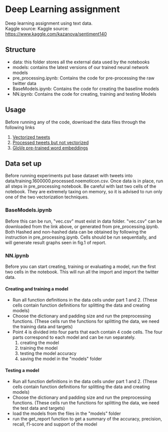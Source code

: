# Deep Learning assignment
Deep learning assignment using text data.\
Kaggle source: Kaggle source: https://www.kaggle.com/kazanova/sentiment140

## Structure
- data: this folder stores all the external data used by the notebooks
- models: contains the latest versions of our trained neural network models
- pre_processing.ipynb: Contains the code for pre-processing the raw twitter data
- BaseModels.ipynb: Contains the code for creating the baseline models
- NN.ipynb: Contains the code for creating, training and testing Models

## Usage
Before running any of the code, download the data files through the following links

1. [Vectorized tweets](https://drive.google.com/open?id=18smtUq8PjLiiHREXNbdLiA93vc61yTQf)
2. [Processed tweets but not vectorized](https://drive.google.com/open?id=1-3lesjyVd1gGnjJGz_cipqO8CNeiTiPx)
3. [GloVe pre-trained word embeddings](http://nlp.stanford.edu/data/glove.6B.zip)

## Data set up
Before running experiments put base dataset with tweets into data/training.1600000.processed.noemoticon.csv.
Once data is in place, run all steps in pre_processing notebook. Be careful with last two cells of the notebook.
They are extremely taxing on memory, so it is advised to run only one of the two vectorization techniques.

### BaseModels.ipynb
Before this can be run, "vec.csv" must exist in data folder. "vec.csv" can be downloaded from the link above, or generated from pre_processing.ipynb.
Both Hashed and non-hashed data can be obtained by following the instruction in pre_processing.ipynb. 
Cells should be run sequentially, and will generate result graphs seen in fig.1 of report. 

### NN.ipynb
Before you can start creating, training or evaluating a model, run the first two cells in the notebook. 
This will run all the import and import the twitter data.

#### Creating and training a model
- Run all function definitions in the data cells under part 1 and 2. (These cells contain function definitions for splitting the data and creating models)
- Choose the dictionary and padding size and run the preprocessing functions. (These cells run the functions for splitting the data, we need the training data and targets)
- Point 4 is divided into four parts that each contain 4 code cells. The four parts correspond to each model and can be run separately.
	1. creating the model
	2. training the model
	3. testing the model accuracy
	4. saving the model in the "models" folder
#### Testing a model
- Run all function definitions in the data cells under part 1 and 2. (These cells contain function definitions for splitting the data and creating models)
- Choose the dictionary and padding size and run the preprocessing functions. (These cells run the functions for splitting the data, we need the test data and targets)
- load the models from the files in the "models" folder
- run the get_report function to get a summary of the accuracy, precision, recall, f1-score and support of the model
